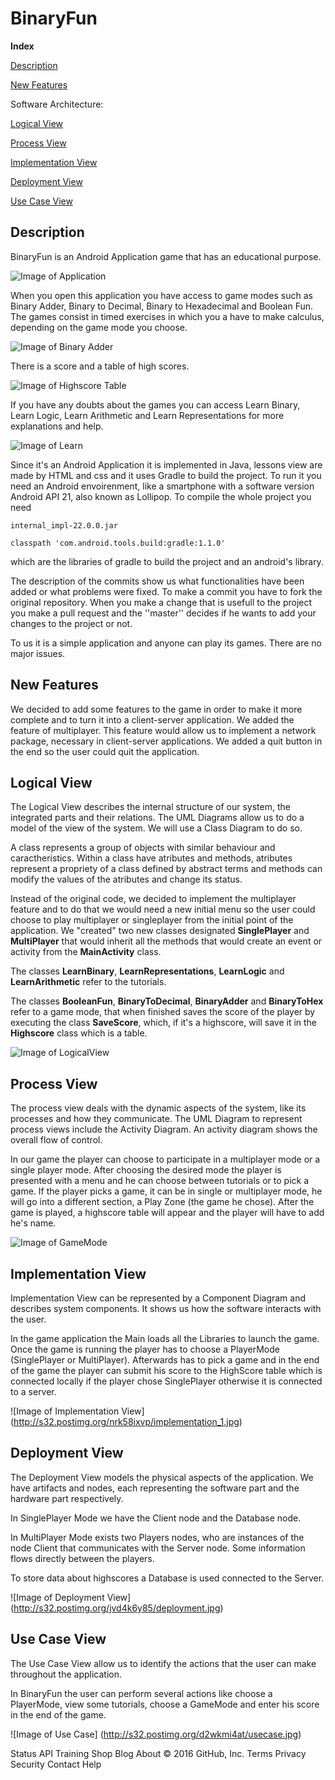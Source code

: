
<h1>BinaryFun</h1>

**Index**

[Description](#description)

[New Features](#new-features)
 
Software Architecture:
 
  [Logical View](#logical-view)
 
 [Process View](#process-view)
	 
 [Implementation View](#implementation-view)
	 
 [Deployment View](#deployment-view)
	 
 [Use Case View](#use-case-view)

## Description
BinaryFun is an Android Application game that has an educational purpose.

![Image of Application](http://imageshack.com/a/img922/580/9fKEHJ.png)

When you open this application you have access to game modes such as Binary Adder, Binary to Decimal, Binary to Hexadecimal and Boolean Fun.
The games consist in timed exercises in which you a have to make calculus, depending on the game mode you choose. 

![Image of Binary Adder](http://imageshack.com/a/img921/6862/9FkPuk.png)

There is a score and a table of high scores.

![Image of Highscore Table](http://imageshack.com/a/img922/6553/I1QOQ2.png)

If you have any doubts about the games you can access Learn Binary, Learn Logic, Learn Arithmetic and Learn Representations for more explanations and help.

![Image of Learn](http://imageshack.com/a/img922/5359/MyYr4S.png)

Since it's an Android Application it is implemented in Java, lessons view are made by HTML and css and it uses Gradle to build the project. 
To run it you need an Android envoirenment, like a smartphone with a software version Android API 21, also known as Lollipop.
To compile the whole project you need 
	
	internal_impl-22.0.0.jar

	classpath 'com.android.tools.build:gradle:1.1.0'
	
which are the libraries of gradle to build the project and an android's library.


The description of the commits show us what functionalities have been added or what problems were fixed.
To make a commit you have to fork the original repository. When you make a change that is usefull to the project you make a pull request and the ''master'' decides if he wants to add your changes to the project or not.



To us it is a simple application and anyone can play its games. There are no major issues.

## New Features

We decided to add some features to the game in order to make it more complete and to turn it into a client-server application.
We added the feature of multiplayer. This feature would allow us to implement a network package, necessary in client-server applications. 
We added a quit button in the end so the user could quit the application.

## Logical View

The Logical View describes the internal structure of our system, the integrated parts and their relations.
The UML Diagrams allow us to do a model of the view of the system. We will use a Class Diagram to do so.

A class represents a group of objects with similar behaviour and caractheristics. 
Within a class have atributes and methods, atributes represent a propriety of a class defined by abstract terms and methods can modify the values of the atributes and change its status.

Instead of the original code, we decided to implement the multiplayer feature and to do that we would need a new initial menu so the user could choose to play multiplayer or singleplayer from the initial point of the application. We "created" two new classes designated **SinglePlayer** and **MultiPlayer** that would inherit all the methods that would create an event or activity from the **MainActivity** class.

The classes **LearnBinary**, **LearnRepresentations**, **LearnLogic** and **LearnArithmetic** refer to the tutorials.

The classes **BooleanFun**, **BinaryToDecimal**, **BinaryAdder** and **BinaryToHex** refer to a game mode, that when finished saves the score of the player by executing the class **SaveScore**, which, if it's a highscore, will save it in the **Highscore** class which is a table.

![Image of LogicalView](http://s32.postimg.org/4jy9jiyud/Logical_View.png)

## Process View

The process view deals with the dynamic aspects of the system, like its processes and how they communicate. The UML Diagram to represent process views include the Activity Diagram. An activity diagram shows the overall flow of control.

In our game the player can choose to participate in a multiplayer mode or a single player mode. After choosing the desired mode the player is presented with a menu and he can choose between tutorials or to pick a game. If the player picks a game, it can be in single or multiplayer mode, he will go into a different section, a Play Zone (the game he chose). After the game is played, a highscore table will appear and the player will have to add he's name.

![Image of GameMode](http://s32.postimg.org/67ggvaced/Untitled.png)

## Implementation View

Implementation View can be represented by a Component Diagram and describes system components. It shows us how the software interacts with the user.

In the game application the Main loads all the Libraries to launch the game. Once the game is running the player has to choose a PlayerMode (SinglePlayer or MultiPlayer). Afterwards has to pick a game and in the end of the game the player can submit his score to the HighScore table which is connected locally if the player chose SinglePlayer otherwise it is connected to a server.

![Image of Implementation View] (http://s32.postimg.org/nrk58ixvp/implementation_1.jpg)

## Deployment View

The Deployment View models the physical aspects of the application. We have artifacts and nodes, each representing the software part and the hardware part respectively.

In SinglePlayer Mode we have the Client node and the Database node. 

In MultiPlayer Mode exists two Players nodes, who are instances of the node Client that communicates with the Server node. Some information flows directly between the players. 

To store data about highscores a Database is used connected to the Server.

![Image of Deployment View] (http://s32.postimg.org/jvd4k6y85/deployment.jpg)

## Use Case View

The Use Case View allow us to identify the actions that the user can make throughout the application.

In BinaryFun the user can perform several actions like choose a PlayerMode, view some tutorials, choose a GameMode and enter his score in the end of the game. 

![Image of Use Case] (http://s32.postimg.org/d2wkmi4at/usecase.jpg)

Status API Training Shop Blog About
© 2016 GitHub, Inc. Terms Privacy Security Contact Help
